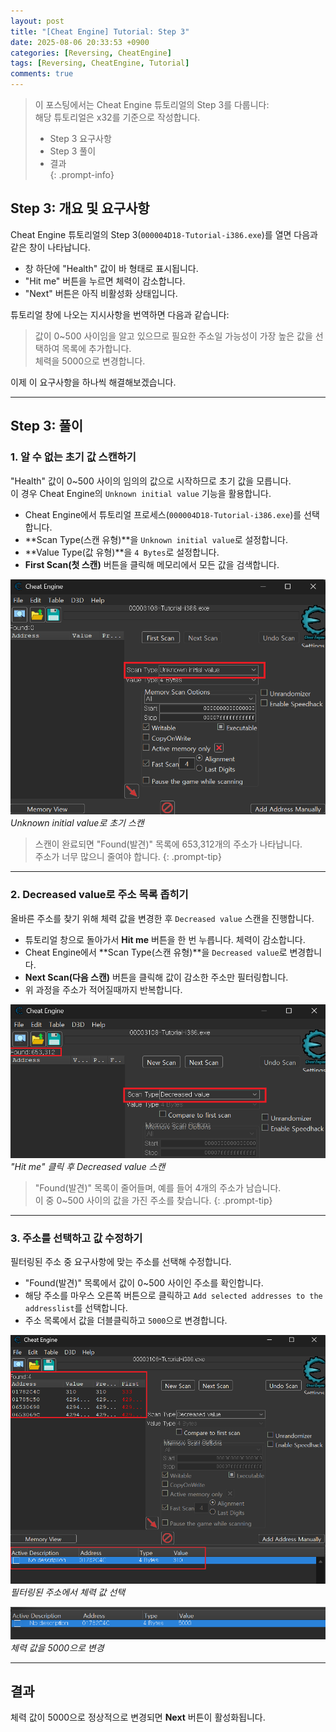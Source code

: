 ```yaml
---
layout: post
title: "[Cheat Engine] Tutorial: Step 3"
date: 2025-08-06 20:33:53 +0900
categories: [Reversing, CheatEngine]
tags: [Reversing, CheatEngine, Tutorial]
comments: true
---
```


> 이 포스팅에서는 Cheat Engine 튜토리얼의 Step 3를 다룹니다: <br> 해당 튜토리얼은 x32를 기준으로 작성합니다.
>  
> - Step 3 요구사항  
> - Step 3 풀이  
> - 결과  
{: .prompt-info}

## Step 3: 개요 및 요구사항

Cheat Engine 튜토리얼의 Step 3(`000004D18-Tutorial-i386.exe`)를 열면 다음과 같은 창이 나타납니다.

- 창 하단에 "Health" 값이 바 형태로 표시됩니다.
- "Hit me" 버튼을 누르면 체력이 감소합니다.
- "Next" 버튼은 아직 비활성화 상태입니다.

튜토리얼 창에 나오는 지시사항을 번역하면 다음과 같습니다:  

> 값이 0~500 사이임을 알고 있으므로 필요한 주소일 가능성이 가장 높은 값을 선택하여 목록에 추가합니다.  
> 체력을 5000으로 변경합니다.

이제 이 요구사항을 하나씩 해결해보겠습니다.

---

## Step 3: 풀이

### 1. 알 수 없는 초기 값 스캔하기
"Health" 값이 0~500 사이의 임의의 값으로 시작하므로 초기 값을 모릅니다.<br>이 경우 Cheat Engine의 `Unknown initial value` 기능을 활용합니다.

- Cheat Engine에서 튜토리얼 프로세스(`000004D18-Tutorial-i386.exe`)를 선택합니다.
- **Scan Type(스캔 유형)**을 `Unknown initial value`로 설정합니다.
- **Value Type(값 유형)**을 `4 Bytes`로 설정합니다.
- **First Scan(첫 스캔)** 버튼을 클릭해 메모리에서 모든 값을 검색합니다.

![Step 3 초기 스캔](assets/img/CheatEngine/Step3/1.png)  
*Unknown initial value로 초기 스캔*

> 스캔이 완료되면 "Found(발견)" 목록에 653,312개의 주소가 나타납니다. <br> 주소가 너무 많으니 줄여야 합니다.
{: .prompt-tip}
---

### 2. Decreased value로 주소 목록 좁히기
올바른 주소를 찾기 위해 체력 값을 변경한 후 `Decreased value` 스캔을 진행합니다.

- 튜토리얼 창으로 돌아가서 **Hit me** 버튼을 한 번 누릅니다. 체력이 감소합니다.
- Cheat Engine에서 **Scan Type(스캔 유형)**을 `Decreased value`로 변경합니다.
- **Next Scan(다음 스캔)** 버튼을 클릭해 값이 감소한 주소만 필터링합니다.
- 위 과정을 주소가 적어질때까지 반복합니다.

![Step 3 Decreased value 스캔](assets/img/CheatEngine/Step3/2.png)  
*"Hit me" 클릭 후 Decreased value 스캔*

> "Found(발견)" 목록이 줄어들며, 예를 들어 4개의 주소가 남습니다. <br> 이 중 0~500 사이의 값을 가진 주소를 찾습니다.
{: .prompt-tip}
---

### 3. 주소를 선택하고 값 수정하기
필터링된 주소 중 요구사항에 맞는 주소를 선택해 수정합니다.

- "Found(발견)" 목록에서 값이 0~500 사이인 주소를 확인합니다.
- 해당 주소를 마우스 오른쪽 버튼으로 클릭하고 `Add selected addresses to the addresslist`를 선택합니다.
- 주소 목록에서 값을 더블클릭하고 `5000`으로 변경합니다.

![Step 3 주소 선택](assets/img/CheatEngine/Step3/3.png)  
*필터링된 주소에서 체력 값 선택*

![Step 3 값 변경](assets/img/CheatEngine/Step3/4.png)  
*체력 값을 5000으로 변경*

---

## 결과
체력 값이 5000으로 정상적으로 변경되면 **Next** 버튼이 활성화됩니다.